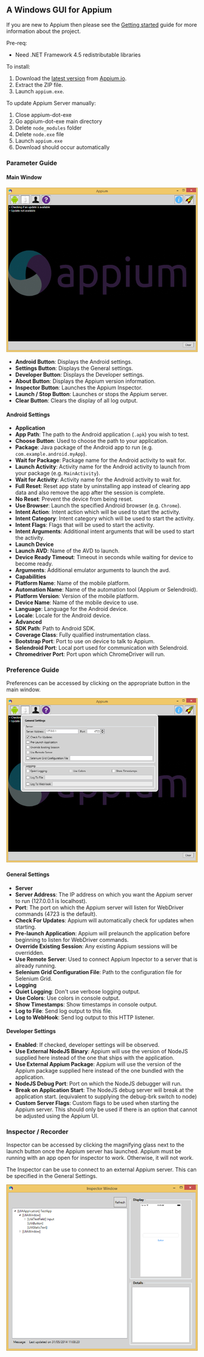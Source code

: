 ## A Windows GUI for Appium

If you are new to Appium then please see the [Getting started](http://appium.io/getting-started.html) guide for more information
about the project.

Pre-req:
* Need .NET Framework 4.5 redistributable libraries

To install:

1. Download the [latest version](https://bitbucket.org/appium/appium.app/downloads/AppiumForWindows.zip) from [Appium.io](http://appium.io/).
2. Extract the ZIP file.
3. Launch `appium.exe`.

To update Appium Server manually:

1. Close appium-dot-exe
2. Go appium-dot-exe main directory
3. Delete `node_modules` folder
4. Delete `node.exe` file
5. Launch `appium.exe` 
6. Download should occur automatically

### Parameter Guide

#### Main Window

![Appium Main Window](/README-files/windows-mainwindow.png "Appium Main Window")

* **Android Button**: Displays the Android settings.
* **Settings Button**: Displays the General settings.
* **Developer Button**: Displays the Developer settings.
* **About Button**: Displays the Appium version information.
* **Inspector Button**: Launches the Appium Inspector.
* **Launch / Stop Button**: Launches or stops the Appium server.
* **Clear Button**: Clears the display of all log output.

#### Android Settings

* **Application**
 * **App Path**: The path to the Android application (`.apk`) you wish to test.
 * **Choose Button**: Used to choose the path to your application.
 * **Package**: Java package of the Android app to run (e.g. `com.example.android.myApp`).
 * **Wait for Package**: Package name for the Android activity to wait for.
 * **Launch Activity**: Activity name for the Android activity to launch from your package (e.g. `MainActivity`).
 * **Wait for Activity**: Activity name for the Android activity to wait for.
 * **Full Reset**: Reset app state by uninstalling app instead of clearing app data and also remove the app after the
   session is complete.
 * **No Reset**: Prevent the device from being reset.
 * **Use Browser**: Launch the specified Android browser (e.g. `Chrome`).
 * **Intent Action**: Intent action which will be used to start the activity.
 * **Intent Category**: Intent category which will be used to start the activity.
 * **Intent Flags**: Flags that will be used to start the activity.
 * **Intent Arguments**: Additional intent arguments that will be used to start the activity.
* **Launch Device**
 * **Launch AVD**: Name of the AVD to launch.
 * **Device Ready Timeout**: Timeout in seconds while waiting for device to become ready.
 * **Arguments**: Additional emulator arguments to launch the avd.
* **Capabilities**
 * **Platform Name**: Name of the mobile platform.
 * **Automation Name**: Name of the automation tool (Appium or Selendroid).
 * **Platform Version**: Version of the mobile platform.
 * **Device Name**: Name of the mobile device to use.
 * **Language**: Language for the Android device.
 * **Locale**: Locale for the Android device.
* **Advanced**
 * **SDK Path**: Path to Android SDK.
 * **Coverage Class**: Fully qualified instrumentation class.
 * **Bootstrap Port**: Port to use on device to talk to Appium.
 * **Selendroid Port**: Local port used for communication with Selendroid.
 * **Chromedriver Port**: Port upon which ChromeDriver will run.

### Preference Guide

Preferences can be accessed by clicking on the appropriate button in the main window.

![Appium Preferences](/README-files/windows-preferences.png "Appium General Settings")

#### General Settings

* **Server**
 * **Server Address**: The IP address on which you want the Appium server to run (127.0.0.1 is localhost).
 * **Port**: The port on which the Appium server will listen for WebDriver commands (4723 is the default).
 * **Check For Updates**: Appium will automatically check for updates when starting.
 * **Pre-launch Application**: Appium will prelaunch the application before beginning to listen for WebDriver
	commands.
 * **Override Existing Session**: Any existing Appium sessions will be overridden.
 * **Use Remote Server**: Used to connect Appium Inpector to a server that is already running.
 * **Selenium Grid Configuration File**: Path to the configuration file for Selenium Grid.
* **Logging**
 * **Quiet Logging**: Don't use verbose logging output.
 * **Use Colors**: Use colors in console output.
 * **Show Timestamps**: Show timestamps in console output.
 * **Log to File**: Send log output to this file.
 * **Log to WebHook**: Send log output to this HTTP listener.

#### Developer Settings

* **Enabled**: If checked, developer settings will be observed.
* **Use External NodeJS Binary**: Appium will use the version of NodeJS supplied here instead of the one that ships
  with the application.
* **Use External Appium Package**: Appium will use the version of the Appium package supplied here instead of the one
  bundled with the application.
* **NodeJS Debug Port**: Port on which the NodeJS debugger will run.
* **Break on Application Start**: The NodeJS debug server will break at the application start. (equivalent to
  supplying the debug-brk switch to node)
* **Custom Server Flags**: Custom flags to be used when starting the Appium server. This should only be used if there is
  an option that cannot be adjusted using the Appium UI.

### Inspector / Recorder

Inspector can be accessed by clicking the magnifying glass next to the launch button once the Appium server has launched.
Appium must be running with an app open for inspector to work. Otherwise, it will not work.

The Inspector can be use to connect to an external Appium server. This can be specified in the General Settings.

![Appium Inspector](/README-files/windows-inspector.png "Appium Inspector")
